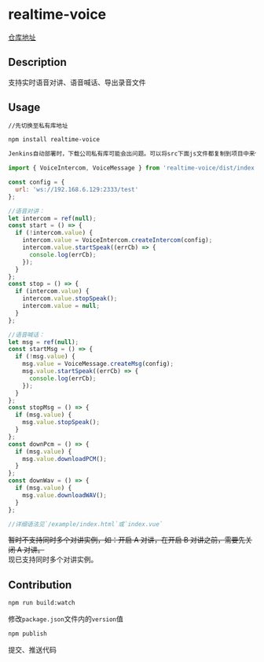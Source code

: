 # realtime-voice

[仓库地址](https://gitlab.bitahub.com/zhnn-application-development/realtime-voice)

## Description

支持实时语音对讲、语音喊话、导出录音文件

## Usage

```bash
//先切换至私有库地址

npm install realtime-voice

Jenkins自动部署时，下载公司私有库可能会出问题。可以将src下面js文件都复制到项目中来使用
```

```javascript
import { VoiceIntercom, VoiceMessage } from 'realtime-voice/dist/index';

const config = {
  url: 'ws://192.168.6.129:2333/test'
};

//语音对讲：
let intercom = ref(null);
const start = () => {
  if (!intercom.value) {
    intercom.value = VoiceIntercom.createIntercom(config);
    intercom.value.startSpeak((errCb) => {
      console.log(errCb);
    });
  }
};
const stop = () => {
  if (intercom.value) {
    intercom.value.stopSpeak();
    intercom.value = null;
  }
};

//语音喊话：
let msg = ref(null);
const startMsg = () => {
  if (!msg.value) {
    msg.value = VoiceMessage.createMsg(config);
    msg.value.startSpeak((errCb) => {
      console.log(errCb);
    });
  }
};
const stopMsg = () => {
  if (msg.value) {
    msg.value.stopSpeak();
  }
};
const downPcm = () => {
  if (msg.value) {
    msg.value.downloadPCM();
  }
};
const downWav = () => {
  if (msg.value) {
    msg.value.downloadWAV();
  }
};

//详细语法见`/example/index.html`或`index.vue`
```

~~暂时不支持同时多个对讲实例，如：开启 A 对讲，在开启 B 对讲之前，需要先关闭 A 对讲。~~  
现已支持同时多个对讲实例。

## Contribution

```bash
npm run build:watch
```

修改`package.json`文件内的`version`值

```bash
npm publish
```

提交、推送代码

